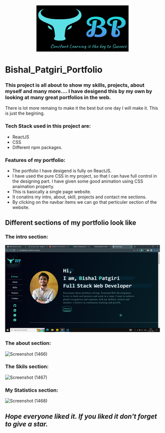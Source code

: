 <p align="center">
<img height="150" width="300"src="/portfolio/public/LogoMe.png"/>
</p>

# Bishal_Patgiri_Portfolio
### This project is all about to show my skills, projects, about myself and many more.... I have desigend this by my own by looking at many great portfolios in the web.
There is lot more remaing to make it the best but one day I will make it. This is just the begining.
### Tech Stack used in this project are:
- ReactJS
- CSS
- Different npm packages.

### Features of my portfolio:
- The portfolio I have desigend is fully on ReactJS. 
- I have used the pure CSS in my project, so that I can have full control in the designing part. I have given some good animation using CSS anaimation property.
- This is basically a single page website. 
- It conatins my intro, about, skill, projects and contact me sections.
- By clicking on the navbar items we can go that perticuler section of the website.

## Different sections of my portfolio look like
### The intro section:

![A test image](portfolio/Images/Intro.png)

### The about section:
![Screenshot (1466)](https://user-images.githubusercontent.com/103960628/197122607-c40650a3-3094-4e81-b9aa-48da4770ad11.png)

### The Skils section:
![Screenshot (1467)](https://user-images.githubusercontent.com/103960628/197123179-1e2dabe6-6548-4a5f-82cb-6411295be0b4.png)

### My Statistics section:
![Screenshot (1468)](https://user-images.githubusercontent.com/103960628/197805510-f1c7f800-2a54-443f-9615-5a50aacb4e3d.png)

## *Hope everyone liked it. If you liked it don't forget to give a star.*
